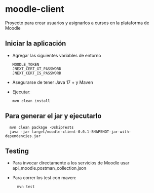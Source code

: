 # moodle-client
Proyecto para crear usuarios y asignarlos a cursos en la plataforma de Moodle

## Iniciar la aplicación
- Agregar las siguientes variables de entorno

      MOODLE_TOKEN
      JNEXT_CERT_GT_PASSWORD
      JNEXT_CERT_IS_PASSWORD

- Asegurarse de tener Java 17 + y Maven
- Ejecutar:

      mvn clean install

## Para generar el jar y ejecutarlo

      mvn clean package -DskipTests
      java -jar target/moodle-client-0.0.1-SNAPSHOT-jar-with-dependencies.jar

## Testing
  - Para invocar directamente a los servicios de Moodle usar api_moodle.postman_collection.json
  - Para correr los test con maven:

          mvn test
